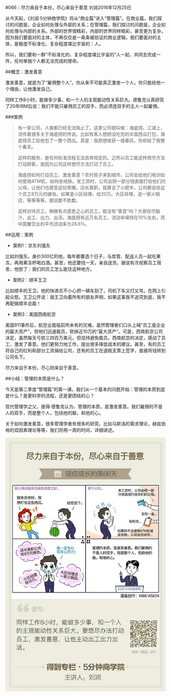 #066｜尽力来自于本份，尽心来自于善意
刘润2016年12月25日

从今天起，《刘润·5分钟商学院》将从“商业篇”进入“管理篇”。在商业篇，我们探讨的问题是，企业如何处理与外部的关系；在管理篇，我们探讨的问题是，企业如何处理与内部的关系。外部的世界很精彩，内部的世界同样精彩，甚至更为复杂，因为我们要面对的主体，不再仅仅是一条条被验证的商业逻辑，我们要面对的主体，是极度不标准化、复杂程度堪比宇宙的：人。

所以，我们要和一群“不标准化的、复杂程度堪比宇宙的”人一起，共同去完成一件，任何单独个人都无法完成的使命。

##概念：激发善意

激发善意，就是为了“雇佣整个人”。你从来不可能真正激发一个人，你只能给他一个理由，让他激发自己。

同样工作8小时，能做多少事，和一个人的主观能动性关系巨大。德鲁克认真研究了20年IBM后说：我们不能只雇佣员工的双手，而必须连双手的主人一起雇佣。

###案例

>有一家公司，人类都已经无法阻止了。这家公司就叫做：海底捞。江湖上，流传着很多关于海底捞的传说。比如有客人想把没吃完的半盘西瓜打包，海底捞员工给他包了一整个西瓜。真是：我原想收获一缕春风，你却给了我整个春天。

>这样的服务，是任何标准流程无法具体规定的。之所以员工能这样想尽方法打动顾客，是因为公司这样想尽方法打动了员工。

>海底捞如何打动员工、激发善意？农村孩子来到城市，公司会给他们培训如何使用ATM机，如何坐地铁。发工资时，公司会把一部分钱直接打给他们的父母，让他们也感受这份荣耀。店长离职，就算去了小肥羊，公司都会给这个员工8万元的嫁妆。如果是小区经理，给20万。大区经理，送一家火锅店，等等等等，据说数不胜数。

>这样对待员工，稍微有点感恩之心的员工，能没有“善意”吗？大家绞尽脑汁，出工、出力、出活。海底捞有近万名员工，流动率保持在10%左右，而中国餐饮业的平均流动率为28.6%。

##运用：案例

- 案例1：京东刘强东

比如刘强东。身价300亿的他，每年都要选个日子，与库管、配送人员一起吃果冻，再用果冻杯喝白酒。甚至，他还要找一天，亲自送货。据说有次视察员工宿舍，他怒了：我们的员工怎么能住这种地方。

- 案例2：顺丰王卫

比如顺丰的王卫。他的快递员不小心把一辆车刮了，司机下车又打又骂，在网上引起众怒。王卫公开说：我王卫向着所有的朋友声明，如果这事我不追究到底，我不再配做顺丰总裁！

- 案例3：美国西南航空

美国911事件后，航空业面临前所未有的灾难。虽然管理者们口头上喊“员工是企业的最大资产”，但他们迅速裁员，砍掉近10万的“最大资产”。可是，西南航空公司决定，虽然每天亏损三四百万美元，但坚持避免裁员。西南航空的决定，感动了员工，激发了善意。他们更努力地工作，提出很多降低成本的建议。甚至，有的员工将自己的红利和部分工资捐给公司，还有的员工在退税支票上签字，直接将钱转到公司名下。

尽力来自于本份，尽心则来自于善意。

##小结：管理的本质是什么？

今天是第二季度“管理篇”的第一课。我们从一个基本的问题开始：管理的本质到底是什么？是更科学的流程，还是更团结的心？

现代管理学之父，彼得·德鲁克认为，管理的本质，是激发善意。我们雇佣的不是人的双手，而是整个人，包括他的脑，和他的心。

关于如何激发善意，很多管理学者有很多的研究，比如马斯洛的需求理论，赫兹伯格的双因素理论等等，我们将用一周的时间，详细讲述。

![](./_image/2017-08-05-17-07-31.jpg)
